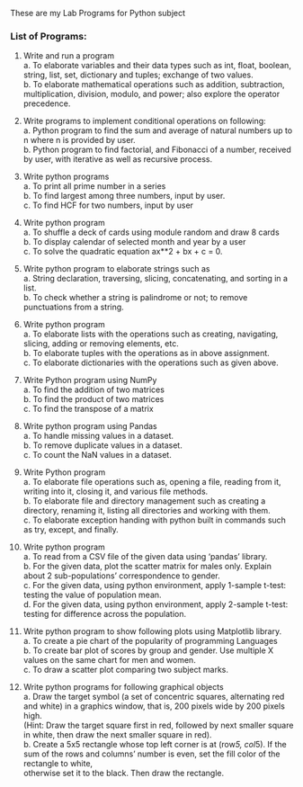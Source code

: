 These are my Lab Programs for Python subject 

<h3>List of Programs:</h3>

1. Write and run a program
  <br>a. To elaborate variables and their data types such as int, float, boolean, string, list, set, dictionary and tuples; exchange of two values.
  <br>b. To elaborate mathematical operations such as addition, subtraction, multiplication, division, modulo, and power; also explore the operator precedence.

2. Write programs to implement conditional operations on following:
  <br>a. Python program to find the sum and average of natural numbers up to n where n is provided by user.
  <br>b. Python program to find factorial, and Fibonacci of a number, received by user, with iterative as well as recursive process.

3. Write python programs
  <br>a. To print all prime number in a series
  <br>b. To find largest among three numbers, input by user.
  <br>c. To find HCF for two numbers, input by user

4. Write python program
  <br>a. To shuffle a deck of cards using module random and draw 8 cards
  <br>b. To display calendar of selected month and year by a user
  <br>c. To solve the quadratic equation ax**2 + bx + c = 0.

5. Write python program to elaborate strings such as
  <br>a. String declaration, traversing, slicing, concatenating, and sorting in a list.
  <br>b. To check whether a string is palindrome or not; to remove punctuations from a string.

6. Write python program
  <br>a. To elaborate lists with the operations such as creating, navigating, slicing, adding or removing elements, etc.
  <br>b. To elaborate tuples with the operations as in above assignment.
  <br>c. To elaborate dictionaries with the operations such as given above.

7. Write Python program using NumPy
  <br>a. To find the addition of two matrices
  <br>b. To find the product of two matrices
  <br>c. To find the transpose of a matrix

8. Write python program using Pandas
  <br>a. To handle missing values in a dataset.
  <br>b. To remove duplicate values in a dataset.
  <br>c. To count the NaN values in a dataset.

9. Write Python program
  <br>a. To elaborate file operations such as, opening a file, reading from it, writing into it, closing it, and various file methods.
  <br>b. To elaborate file and directory management such as creating a directory, renaming it, listing all directories and working with them.
  <br>c. To elaborate exception handing with python built in commands such as try, except, and finally.

10. Write python program
  <br>a. To read from a CSV file of the given data using ‘pandas’ library.
  <br>b. For the given data, plot the scatter matrix for males only. Explain about 2 sub-populations’ correspondence to gender.
  <br>c. For the given data, using python environment, apply 1-sample t-test: testing the value of population mean.
  <br>d. For the given data, using python environment, apply 2-sample t-test: testing for difference across the population.

11. Write python program to show following plots using Matplotlib library.
  <br>a. To create a pie chart of the popularity of programming Languages
  <br>b. To create bar plot of scores by group and gender. Use multiple X values on the same chart for men and women.
  <br>c. To draw a scatter plot comparing two subject marks.

12. Write python programs for following graphical objects
  <br>a. Draw the target symbol (a set of concentric squares, alternating red and white) in a graphics window, that is, 200 pixels wide by 200 pixels high. 
  <br>(Hint: Draw the target square first in red, followed by next smaller square in white, then draw the next smaller square in red).
  <br>b. Create a 5x5 rectangle whose top left corner is at (row*5, col*5). If the sum of the rows and columns’ number is even, set the fill color of the rectangle to white,
  <br>otherwise set it to the black. Then draw the rectangle.

